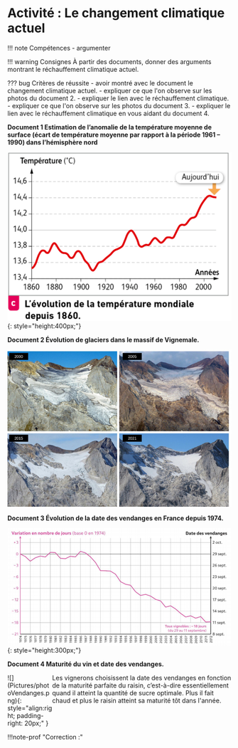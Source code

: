 # Activité : Le changement climatique actuel

!!! note Compétences
    - argumenter

!!! warning Consignes
    À partir des documents, donner des arguments montrant le réchauffement climatique actuel.

??? bug Critères de réussite
    - avoir montré avec le document le changement climatique actuel.
    - expliquer ce que l'on observe sur les photos du document 2. 
    - expliquer le lien avec le réchauffement climatique.
    - expliquer ce que l'on observe sur les photos du document 3. 
    - expliquer le lien avec le réchauffement climatique en vous aidant du document 4.



**Document 1 Estimation de l’anomalie de la température moyenne de surface (écart de température moyenne par rapport à la période 1961 – 1990) dans l’hémisphère nord**  

![](Pictures/graphTempMoyenne1860-2010.png){: style="height:400px;"}


**Document 2 Évolution de glaciers dans le massif de Vignemale.**

![L'évolution du glacier d'Ossoue (massif de Vignemale) sur ces dernières années. © Pierre René](Pictures/evolGlacier.png)



**Document 3 Évolution de la date des vendanges en France depuis 1974.**

![](Pictures/graphDateVendanges.png){: style="height:300px;"}


**Document 4 Maturité du vin et date des vendanges.**

<div markdown style="display:flex; flex-direction:row; ">
<div markdown style="display:flex; flex-direction:column; width: 20%;">
![](Pictures/photoVendanges.png){: style="align:right; padding-right: 20px;" }
</div>
<div markdown style="display:flex; flex-direction:column; width: 80%;">
Les vignerons choisissent la date des vendanges en fonction de la maturité parfaite du raisin, c’est-à-dire essentiellement quand il atteint la quantité de sucre optimale. Plus il fait chaud et plus le raisin atteint sa maturité tôt dans l'année.

</div>

</div>

!!!note-prof "Correction :"



